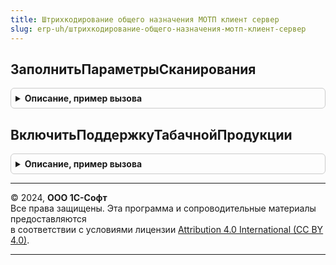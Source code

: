 ```yaml
---
title: Штрихкодирование общего назначения МОТП клиент сервер
slug: erp-uh/штрихкодирование-общего-назначения-мотп-клиент-сервер
---
```



## ЗаполнитьПараметрыСканирования
<details style="margin: 1em 0; padding: 0.5em; border: 1px solid #ccc; border-radius: 6px;">

<summary style="font-weight: bold; cursor: pointer;">Описание, пример вызова</summary>

```bsl

// Заполняет параметры сканирования по контексту.
//
// Параметры:
//  ПараметрыСканирования - (См. ШтрихкодированиеОбщегоНазначенияИСКлиент.ПараметрыСканирования).
//  Контекст - ФормаКлиентскогоПриложения, ДокументСсылка - источник заполнения параметров сканирования.
//  ВидПродукции - ПеречислениеСсылка.ВидыПродукцииИС - по данному параметру будет проиходить отбор заполнения.
//  ФормаВыбора - ФормаКлиентскогоПриложения - Форма выбора.
//  ПараметрыРежимаИсправленияОшибок - Структура - Параметры режима исправления ошибок.
Процедура ЗаполнитьПараметрыСканирования(ПараметрыСканирования, Контекст, ВидПродукции, ФормаВыбора, ПараметрыРежимаИсправленияОшибок = Неопределено) Экспорт
```

Пример вызова
```bsl
ШтрихкодированиеОбщегоНазначенияМОТПКлиентСервер.ЗаполнитьПараметрыСканирования(ПараметрыСканирования, Контекст, ВидПродукции, ФормаВыбора, ПараметрыРежимаИсправленияОшибок);
```
</details>

## ВключитьПоддержкуТабачнойПродукции
<details style="margin: 1em 0; padding: 0.5em; border: 1px solid #ccc; border-radius: 6px;">

<summary style="font-weight: bold; cursor: pointer;">Описание, пример вызова</summary>

```bsl

// Дополняет параметры сканирования свойствами специфичными для табачной продукции.
//
// Параметры:
// 	ПараметрыСканирования - См. ШтрихкодированиеОбщегоНазначенияИСКлиент.ПараметрыСканирования.
// 	ВидПродукции          - ПеречислениеСсылка.ВидыПродукцииИС - Вид продукции.
// 	АнализироватьУчитываемыеВидыПродукции - Булево - Анализировать учитываемые виды продукции.
// 	Операция              - ПеречислениеСсылка.ВидыОперацийИСМП - Вид операции.
// Возвращаемое значение:
// 	Булево - поддержка табачной продукции включена.
Функция ВключитьПоддержкуТабачнойПродукции(ПараметрыСканирования, ВидПродукции = Неопределено, АнализироватьУчитываемыеВидыПродукции = Истина, Операция = Неопределено) Экспорт
```

Пример вызова
```bsl
Результат = ШтрихкодированиеОбщегоНазначенияМОТПКлиентСервер.ВключитьПоддержкуТабачнойПродукции(ПараметрыСканирования, ВидПродукции, АнализироватьУчитываемыеВидыПродукции, Операция);
```
</details>

---

© 2024, **ООО 1С-Софт**  
Все права защищены. Эта программа и сопроводительные материалы предоставляются  
в соответствии с условиями лицензии [Attribution 4.0 International (CC BY 4.0)](https://creativecommons.org/licenses/by/4.0/legalcode).

---
